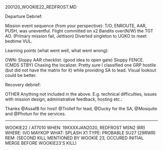 200120_WOOKIE22_REDFROST.MD

Departure Debrief:

Mission event sequence (from your perspective):
T/O, ENROUTE, AAR, PUSH, was uneventful.
Flight committed on x2 Bandits over(N/W) the TGT AO. (Primary mission fail, Jettison)
Diverted singleton to UGKO to meet bedtime VUL.

Learning points (what went well, what went wrong):

OWN:
Sloppy AAR checklist. (good idea to open gate)
Sloppy FENCE. (CMDS STBY)
Chasing the localizer.
Pretty sure I classified one GRP hostile (but did not have the matrix for it) while providing SA to lead.
Visual lookout could be better.


Recovery debrief:

OTHER Anything not included in the above. E.g. technical difficulties, issues with mission design, administrative feedback, hosting etc.:

Thanks @AssafB for host! @Trollef for lead, @Ducky for the SA, @Mosquito and @Photun for the services.

---

WOOKIE22 / AT7010
WHEN: 19XXXXJAN2020, REDFROST MSN2 (RR)
WHERE: IVO MAYKOP
WHAT: SPLASH X1 TYPE: PROBABLE SU27 (29RWR)
REM: (SECOND KILL MENTIONED BY WOOKIE 23, OCCURED INITIAL MERGE BEFORE WOOKIE23'S KILL)